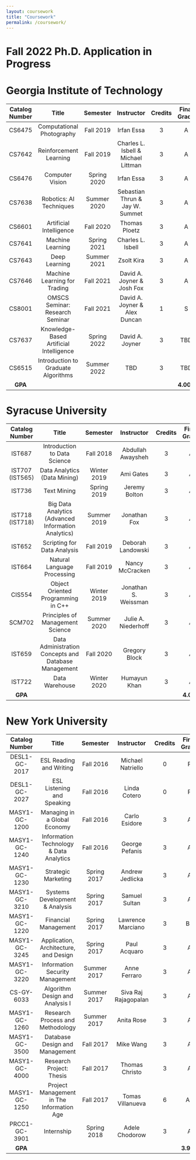 ```yaml
---
layout: coursework
title: "Coursework"
permalink: /coursework/
---
```


# Fall 2022 Ph.D. Application in Progress

# Georgia Institute of Technology

| Catalog Number | Title | Semester | Instructor | Credits | Final Grade |
|:-:|:-:|:-:|:-:|:-:|:-:|
|CS6475|Computational Photography|Fall 2019|Irfan Essa|3|A|
|CS7642|Reinforcement Learning|Fall 2019|Charles L. Isbell & Michael Littman|3|A|
|CS6476|Computer Vision|Spring 2020|Irfan Essa|3|A|
|CS7638|Robotics: AI Techniques|Summer 2020|Sebastian Thrun & Jay W. Summet|3|A|
|CS6601|Artificial Intelligence|Fall 2020|Thomas Ploetz|3|A|
|CS7641|Machine Learning|Spring 2021|Charles L. Isbell|3|A|
|CS7643|Deep Learning|Summer 2021|Zsolt Kira|3|A|
|CS7646|Machine Learning for Trading|Fall 2021|David A. Joyner & Josh Fox|3|A|
|CS8001|OMSCS Seminar: Research Seminar|Fall 2021|David A. Joyner & Alex Duncan|1|S|
|CS7637|Knowledge-Based Artificial Intelligence|Spring 2022|David A. Joyner|3|TBD|
|CS6515|Introduction to Graduate Algorithms|Summer 2022|TBD|3|TBD|
|**GPA**|||||**4.000**|

# Syracuse University

| Catalog Number | Title | Semester | Instructor | Credits | Final Grade |
|:-:|:-:|:-:|:-:|:-:|:-:|
|IST687|Introduction to Data Science|Fall 2018|Abdullah Awaysheh|3|A|
|IST707 (IST565)|Data Analytics (Data Mining)|Winter 2019|Ami Gates|3|A|
|IST736|Text Mining|Spring 2019|Jeremy Bolton|3|A|
|IST718 (IST718)|Big Data Analytics (Advanced Information Analytics)|Summer 2019|Jonathan Fox|3|A|
|IST652|Scripting for Data Analysis|Fall 2019|Deborah Landowski|3|A|
|IST664|Natural Language Processing|Fall 2019|Nancy McCracken|3|A|
|CIS554|Object Oriented Programming in C++|Winter 2019|Jonathan S. Weissman|3|A|
|SCM702|Principles of Management Science|Summer 2020|Julie A. Niederhoff|3|A|
|IST659|Data Administration Concepts and Database Management|Fall 2020|Gregory Block|3|A|
|IST722|Data Warehouse|Winter 2020|Humayun Khan|3|A|
|**GPA**|||||**4.000**|

# New York University

| Catalog Number | Title | Semester | Instructor | Credits | Final Grade |
|:-:|:-:|:-:|:-:|:-:|:-:|
|DESL1-GC-2017|ESL Reading and Writing|Fall 2016|Michael Natriello|0|P|
|DESL1-GC-2027|ESL Listening and Speaking|Fall 2016|Linda Cotero|0|P|
|MASY1-GC-1200|Managing in a Global Economy|Fall 2016|Carlo Esidore|3|A|
|MASY1-GC-1240|Information Technology & Data Analytics|Fall 2016|George Pefanis|3|A|
|MASY1-GC-1230|Strategic Marketing|Spring 2017|Andrew Jedlicka|3|A|
|MASY1-GC-3210|Systems Development & Analysis|Spring 2017|Samuel Sultan|3|A|
|MASY1-GC-1220|Financial Management|Spring 2017|Lawrence Marciano|3|B+|
|MASY1-GC-3245|Application, Architecture, and Design|Spring 2017|Paul Acquaro|3|A|
|MASY1-GC-3220|Information Security Management|Summer 2017|Anne Ferraro|3|A|
|CS-GY-6033|Algorithm Design and Analysis I|Summer 2017|Siva Raj Rajagopalan|3|A|
|MASY1-GC-1260|Research Process and Methodology|Summer 2017|Anita Rose|3|A|
|MASY1-GC-3500|Database Design and Management|Fall 2017|Mike Wang|3|A|
|MASY1-GC-4000|Research Project: Thesis|Fall 2017|Thomas Christo|3|A|
|MASY1-GC-1250|Project Management in The Information Age|Fall 2017|Tomas Villanueva|6|A-|
|PRCC1-GC-3901|Internship|Spring 2018|Adele Chodorow|3|A|
|**GPA**|||||**3.922**|